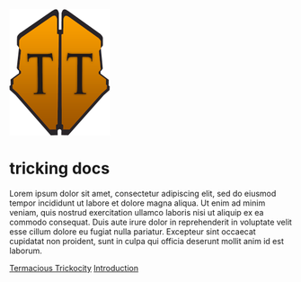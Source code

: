 <!-- _coverpage.md -->

![logo](_media/logo.png)

# tricking docs

</small>Lorem ipsum dolor sit amet, consectetur adipiscing elit, sed do eiusmod tempor incididunt ut labore et dolore magna aliqua. Ut enim ad minim veniam, quis nostrud exercitation ullamco laboris nisi ut aliquip ex ea commodo consequat. Duis aute irure dolor in reprehenderit in voluptate velit esse cillum dolore eu fugiat nulla pariatur. Excepteur sint occaecat cupidatat non proident, sunt in culpa qui officia deserunt mollit anim id est laborum.</small>

[Termacious Trickocity](https://www.youtube.com/user/TermaciousTrickocity)
[Introduction](#Introduction)